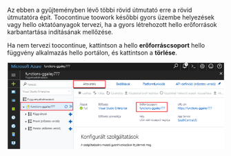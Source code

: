 Az ebben a gyűjteményben lévő többi rövid útmutató erre a rövid útmutatóra épít. Toocontinue toowork későbbi gyors üzembe helyezések vagy hello oktatóanyagok tervezi, ha a gyors létrehozott hello erőforrások karbantartása indításának mellőzése. 

Ha nem tervezi toocontinue, kattintson a hello **erőforráscsoport** hello függvény alkalmazás hello portálon, és kattintson a **törlése**. 

![Válassza ki a hello erőforrás csoport toodelete hello függvény alkalmazásból.](./media/functions-quickstart-cleanup/functions-app-delete-resource-group.png)
